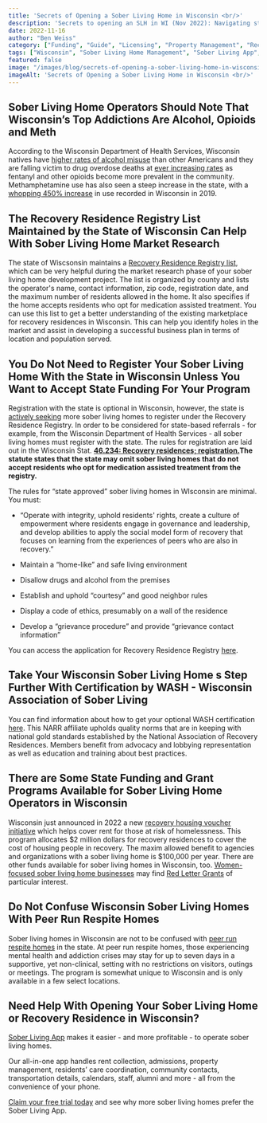 ```yaml
---
title: 'Secrets of Opening a Sober Living Home in Wisconsin <br/>'
description: 'Secrets to opening an SLH in WI (Nov 2022): Navigating state registry, WASH cert & funding ops. Tips via Sober Living App blog.'
date: 2022-11-16
author: "Ben Weiss"
category: ["Funding", "Guide", "Licensing", "Property Management", "Recovery Community", "Sober Living Management", "Regulations"]
tags: ["Wisconsin", "Sober Living Home Management", "Sober Living App", "Opioids", "Alcohol", "Market Research", "State Funding", "State Fees", "State Certification", "Wash", "Wisconsin Association Of Sober Living", "Grants", "Peer Run Respite Homes"]
featured: false
image: "/images/blog/secrets-of-opening-a-sober-living-home-in-wisconsinnbsp.jpg"
imageAlt: 'Secrets of Opening a Sober Living Home in Wisconsin <br/>'
---
```


## Sober Living Home Operators Should Note That Wisconsin’s Top Addictions Are Alcohol, Opioids and Meth

According to the Wisconsin Department of Health Services, Wisconsin natives have [higher rates of alcohol misuse](<https://www.dhs.wisconsin.gov/alcohol/adult-use.htm>) than other Americans and they are falling victim to drug overdose deaths at [ever increasing rates](<https://www.dhs.wisconsin.gov/aoda/drug-overdose-deaths.htm>) as fentanyl and other opioids become more prevalent in the community. Methamphetamine use has also seen a steep increase in the state, with a [whopping 450% increase](<https://wisconsinwatch.org/2019/10/while-millions-are-spent-to-fight-the-opioid-epidemic-a-meth-crisis-quietly-grows-in-wisconsin/>) in use recorded in Wisconsin in 2019. 

## The Recovery Residence Registry List Maintained by the State of Wisconsin Can Help With Sober Living Home Market Research

The state of Wiscsonsin maintains a [Recovery Residence Registry list](<https://www.dhs.wisconsin.gov/guide/recovresdir.pdf>), which can be very helpful during the market research phase of your sober living home development project. The list is organized by county and lists the operator's name, contact information, zip code, registration date, and the maximum number of residents allowed in the home. It also specifies if the home accepts residents who opt for medication assisted treatment. You can use this list to get a better understanding of the existing marketplace for recovery residences in Wisconsin. This can help you identify holes in the market and assist in developing a successful business plan in terms of location and population served. 

## You Do Not Need to Register Your Sober Living Home With the State in Wisconsin Unless You Want to Accept State Funding For Your Program

Registration with the state is optional in Wisconsin, however, the state is [actively seeking](<https://www.wispolitics.com/2021/dept-of-health-services-health-agency-seeking-more-applicants-for-recovery-residence-registry-for-people-with-substance-use-disorders>) more sober living homes to register under the Recovery Residence Registry. In order to be considered for state-based referrals - for example, from the Wisconsin Department of Health Services - all sober living homes must register with the state. The rules for registration are laid out in the Wisconsin Stat. [**46.234: Recovery residences; registration.**](<https://docs.legis.wisconsin.gov/statutes/statutes/46/234>)**The statute states that the state may omit sober living homes that do not accept residents who opt for medication assisted treatment from the registry.**

The rules for “state approved” sober living homes in WIsconsin are minimal. You must: 

  * “Operate with integrity, uphold residents' rights, create a culture of empowerment where residents engage in governance and leadership, and develop abilities to apply the social model form of recovery that focuses on learning from the experiences of peers who are also in recovery.”

  * Maintain a “home-like” and safe living environment 

  * Disallow drugs and alcohol from the premises

  * Establish and uphold “courtesy” and good neighbor rules 

  * Display a code of ethics, presumably on a wall of the residence

  * Develop a “grievance procedure” and provide “grievance contact information”

You can access the application for Recovery Residence Registry [here](<https://www.dhs.wisconsin.gov/forms/f02706.docx>). 

## Take Your Wisconsin Sober Living Home s Step Further With Certification by WASH - Wisconsin Association of Sober Living

You can find information about how to get your optional WASH certification [here](<https://washcommunity.org/home-1>). This NARR affiliate upholds quality norms that are in keeping with national gold standards established by the National Association of Recovery Residences. Members benefit from advocacy and lobbying representation as well as education and training about best practices. 

## There are Some State Funding and Grant Programs Available for Sober Living Home Operators in Wisconsin

Wisconsin just announced in 2022 a new [recovery housing voucher initiative](<https://www.dhs.wisconsin.gov/regulations/aoda/recovery-housing-flyer20220824.pdf>) which helps cover rent for those at risk of homelessness. This program allocates $2 million dollars for recovery residences to cover the cost of housing people in recovery. The maxim allowed benefit to agencies and organizations with a sober living home is $100,000 per year. There are other funds available for sober living homes in Wisconsin, too. [Women-focused sober living home businesses](<https://www.weau.com/2021/01/08/sober-living-community-for-women-opens-in-eau-claire/>) may find [Red Letter Grants](<https://www.redlettergrant.org/our-vision>) of particular interest. 

## Do Not Confuse Wisconsin Sober Living Homes With Peer Run Respite Homes 

Sober living homes in Wisconsin are not to be confused with [peer run respite homes](<https://www.dhs.wisconsin.gov/peer-services/peer-run-respites.htm>) in the state. At peer run respite homes, those experiencing mental health and addiction crises may stay for up to seven days in a supportive, yet non-clinical, setting with no restrictions on visitors, outings or meetings. The program is somewhat unique to Wisconsin and is only available in a few select locations.

## Need Help With Opening Your Sober Living Home or Recovery Residence in Wisconsin? 

[Sober Living App](<../../../../index.html>) makes it easier - and more profitable - to operate sober living homes. 

Our all-in-one app handles rent collection, admissions, property management, residents’ care coordination, community contacts, transportation details, calendars, staff, alumni and more - all from the convenience of your phone. 

[Claim your free trial today](<https://behavehealth.com/get-started>) and see why more sober living homes prefer the Sober Living App.